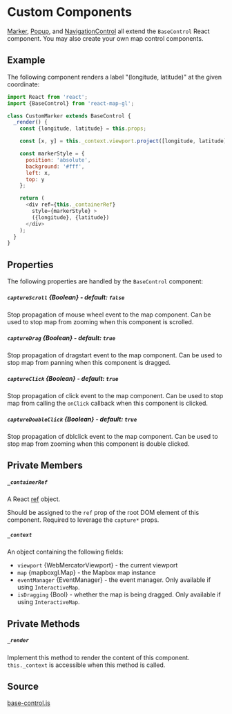 # Custom Components

[Marker](/docs/api-reference/marker.md),
[Popup](/docs/api-reference/popup.md), and
[NavigationControl](/docs/api-reference/navigation-control.md)
all extend the `BaseControl` React component. You may also create your own map control components.

## Example

The following component renders a label "(longitude, latitude)" at the given coordinate:

```js
import React from 'react';
import {BaseControl} from 'react-map-gl';

class CustomMarker extends BaseControl {
  _render() {
    const {longitude, latitude} = this.props;

    const [x, y] = this._context.viewport.project([longitude, latitude]);

    const markerStyle = {
      position: 'absolute',
      background: '#fff',
      left: x,
      top: y
    };

    return (
      <div ref={this._containerRef}
        style={markerStyle} >
        ({longitude}, {latitude})
      </div>
    );
  }
}
```

## Properties

The following properties are handled by the `BaseControl` component:

##### `captureScroll` {Boolean} - default: `false`
Stop propagation of mouse wheel event to the map component. Can be used to stop map from zooming when this component is scrolled.

##### `captureDrag` {Boolean} - default: `true`
Stop propagation of dragstart event to the map component. Can be used to stop map from panning when this component is dragged.

##### `captureClick` {Boolean} - default: `true`
Stop propagation of click event to the map component. Can be used to stop map from calling the `onClick` callback when this component is clicked.

##### `captureDoubleClick` {Boolean} - default: `true`
Stop propagation of dblclick event to the map component. Can be used to stop map from zooming when this component is double clicked.

## Private Members

##### `_containerRef`

A React [ref](https://reactjs.org/docs/refs-and-the-dom.html#creating-refs) object.

Should be assigned to the `ref` prop of the root DOM element of this component. Required to leverage the `capture*` props.

##### `_context`

An object containing the following fields:

- `viewport` {WebMercatorViewport} - the current viewport
- `map` {mapboxgl.Map} - the Mapbox map instance
- `eventManager` {EventManager} - the event manager. Only available if using `InteractiveMap`.
- `isDragging` {Bool} - whether the map is being dragged. Only available if using `InteractiveMap`.


## Private Methods

##### `_render`

Implement this method to render the content of this component. `this._context` is accessible when this method is called.


## Source
[base-control.js](https://github.com/uber/react-map-gl/tree/5.2-release/src/api-reference/base-control.js)
